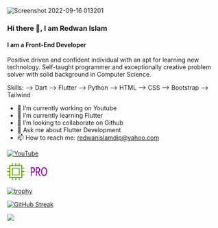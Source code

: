 ![Screenshot 2022-09-16 013201](https://user-images.githubusercontent.com/74811459/190492952-a2d30e44-e24f-477c-9e29-e23ab48d4c8c.png)


### Hi there 👋, I am Redwan Islam
#### I am a Front-End Developer

Positive driven and confident individual with an apt for learning new technology. Self-taught programmer and exceptionally creative problem solver with solid background in Computer Science.

Skills: --> Dart
        --> Flutter
        --> Python
        --> HTML
        --> CSS
        --> Bootstrap
        --> Tailwind

- 🔭 I’m currently working on Youtube 
- 🌱 I’m currently learning Flutter 
- 👯 I’m looking to collaborate on Github 
- 💬 Ask me about Flutter Development 
- 📫 How to reach me: redwanislamdip@yahoo.com 

[<img  src='https://user-images.githubusercontent.com/74811459/195890572-e6a87d7c-6efc-4a35-a8ae-02bb59a96335.png' alt='YouTube' height='40'>](https://youtu.be/taWRDZMGHdw)  

<a href='https://docs.github.com/en/developers'><img src='https://raw.githubusercontent.com/acervenky/animated-github-badges/master/assets/devbadge.gif' width='40' height='40'></a> <a href='https://github.com/pricing'><img src='https://raw.githubusercontent.com/acervenky/animated-github-badges/master/assets/pro.gif' width='40' height='40'></a> 

[![trophy](https://github-profile-trophy.vercel.app/?username=Redwan-Islam&theme=onedark)](https://github.com/Redwan-Islam/github-profile-trophy)

[![GitHub Streak](https://github-readme-streak-stats.herokuapp.com/?user=Redwan-Islam&theme=github-dark)](https://git.io/streak-stats) 

![](https://komarev.com/ghpvc/?username=Redwan-Islam&color=brightgreen)
